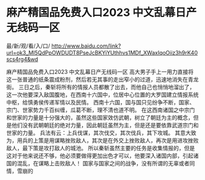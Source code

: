# 麻产精国品免费入口2023 中文乱幕日产无线码一区

最/新/观/看/入/口/ http://www.baidu.com/link?url=ok3_Ml5QdPpOWDUDT8PseJcBKYiYUthhvs1MDf_XWaxIqoOiiz3h9rK40scs4rg4&wd

麻产精国品免费入口2023 中文乱幕日产无线码一区
 高大男子手上一用力直接将这一张普通的纸条震成粉剂，然后若无其事的走出窄小的过道，迅速地消失在青龙街。
    三日之后，秦斩将所有的情报人员都散了出去，而他自己也悄悄地溜出了，这一次他要深入敌国腹地，在西南十六国中，位居中心位置的大罗国建立情报系统中枢，给慎勇侯传递军情以及民情。
    西南十六国，国与国只见纷争不断，国家、宗门、世家势力千百纠缠，瓜葛不断，理不清也道不明。
    在这西南诸国之中宗门和世家的力量是十分强大的，虽然这些国家效仿武朝，树立了朝廷为主的概念，但是他们没有武朝朝廷的绝对力量，因此朝廷虽然为主，但是还是要依靠武道宗门和世家的力量。
    兵法有云：上兵伐谋，其次伐交，其次伐兵，其下攻城。
    其意大致为，用兵的上策是用谋略挫败敌人，其次是在外交上挫败敌人，再次是用进攻挫败敌人，最下策是攻打敌人的城池。
    所以秦斩虽然主要的任务是收集情报的，但是这对于他来说还不够，他必须要做得更加出色才可以，他要深入诸国内部，引起诸国的混乱，在谋略上击败敌人！
    国家与国家之间的战争，没有所谓的无辜或者同情，雪崩的
